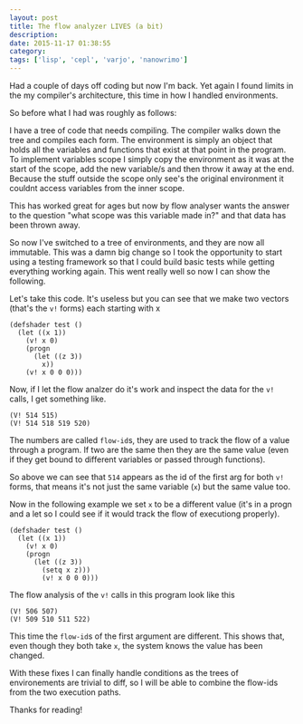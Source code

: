 ```yaml
---
layout: post
title: The flow analyzer LIVES (a bit)
description:
date: 2015-11-17 01:38:55
category:
tags: ['lisp', 'cepl', 'varjo', 'nanowrimo']
---
```


Had a couple of days off coding but now I'm back. Yet again Ι found limits in the my compiler's architecture, this time in how I handled environments.

So before what Ι had was roughly as follows:

I have a tree of code that needs compiling. The compiler walks down the tree and compiles each form. The environment is simply an object that holds all the variables and functions that exist at that point in the program. To implement variables scope I simply copy the environment as it was at the start of the scope, add the new variable/s and then throw it away at the end. Because the stuff outside the scope only see's the original environment it couldnt access variables from the inner scope.

This has worked great for ages but now by flow analyser wants the answer to the question "what scope was this variable made in?" and that data has been thrown away.

So now I've switched to a tree of environments, and they are now all immutable. This was a damn big change so Ι took the opportunity to start using a testing framework so that I could build basic tests while getting everything working again. This went really well so now Ι can show the following.


Let's take this code. It's useless but you can see that we make two vectors (that's the `v!` forms) each starting with x

    (defshader test ()
      (let ((x 1))
        (v! x 0)
        (progn
          (let ((z 3))
            x))
        (v! x 0 0 0)))

Now, if I let the flow analzer do it's work and inspect the data for the `v!` calls, I get something like.

	(V! 514 515)
	(V! 514 518 519 520)

The numbers are called `flow-id`s, they are used to track the flow of a value through a program. If two are the same then they are the same value (even if they get bound to different variables or passed through functions).

So above we can see that `514` appears as the id of the first arg for both `v!` forms, that means it's not just the same variable (`x`) but the same value too.

Now in the following example we set `x` to be a different value (it's in a progn and a let so I could see if it would track the flow of executiong properly).

    (defshader test ()
      (let ((x 1))
        (v! x 0)
        (progn
          (let ((z 3))
            (setq x z)))
			(v! x 0 0 0)))

The flow analysis of the `v!` calls in this program look like this

	(V! 506 507)
	(V! 509 510 511 522)

This time the `flow-id`s of the first argument are different. This shows that, even though they both take `x`, the system knows the value has been changed.

With these fixes Ι can finally handle conditions as the trees of environements are trivial to diff, so Ι will be able to combine the flow-ids from the two execution paths.

Thanks for reading!

